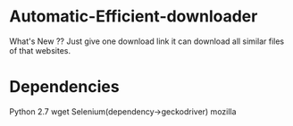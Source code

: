 # Automatic-Efficient-downloader
What's New ?? Just give one download link it can download all similar files of that websites.

# Dependencies
Python 2.7
wget
Selenium(dependency->geckodriver)
mozilla



